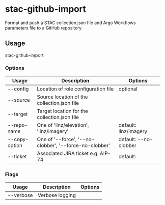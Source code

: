 # stac-github-import

Format and push a STAC collection.json file and Argo Workflows parameters file to a GitHub repository

## Usage

stac-github-import <options>

### Options

| Usage                 | Description                                            | Options               |
| --------------------- | ------------------------------------------------------ | --------------------- |
| --config <str>        | Location of role configuration file                    | optional              |
| --source <value>      | Source location of the collection.json file            |                       |
| --target <value>      | Target location for the collection.json file           |                       |
| --repo-name <value>   | One of 'linz/elevation', 'linz/imagery'                | default: linz/imagery |
| --copy-option <value> | One of '--force', '--no-clobber', '--force-no-clobber' | default: --no-clobber |
| --ticket <str>        | Associated JIRA ticket e.g. AIP-74                     | default:              |

### Flags

| Usage     | Description     | Options |
| --------- | --------------- | ------- |
| --verbose | Verbose logging |         |
